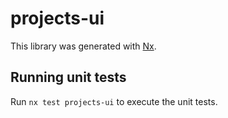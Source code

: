 # projects-ui

This library was generated with [Nx](https://nx.dev).

## Running unit tests

Run `nx test projects-ui` to execute the unit tests.
